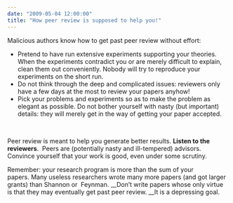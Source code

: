 ```yaml
---
date: "2009-05-04 12:00:00"
title: "How peer review is supposed to help you!"
---
```




Malicious authors know how to get past peer review without effort:

- Pretend to have run extensive experiments supporting your theories. When the experiments contradict you or are merely difficult to explain, clean them out conveniently. Nobody will try to reproduce your experiments on the short run.
- Do not think through the deep and complicated issues: reviewers only have a few days at the most to review your papers anyhow!
- Pick your problems and experiments so as to make the problem as elegant as possible. Do not bother yourself with nasty (but important) details: they will merely get in the way of getting your paper accepted.


 

Peer review is meant to help you generate better results. __Listen to the reviewers__.  Peers are (potentially nasty and ill-tempered) advisors. Convince yourself that your work is good, even under some scrutiny.

Remember: your research program is more than the sum of your papers. Many useless researchers wrote many more papers (and got larger grants) than Shannon or  Feynman. __Don&rsquo;t write papers whose only virtue is that they may eventually get past peer review. __It is a depressing goal.

